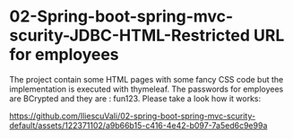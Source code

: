 # 02-Spring-boot-spring-mvc-scurity-JDBC-HTML-Restricted URL for employees

The project contain some HTML pages with some fancy CSS code but the implementation is executed with thymeleaf.
The passwords for employees are BCrypted and they are : fun123.
Please take a look how it works:



https://github.com/IliescuVali/02-spring-boot-spring-mvc-scurity-default/assets/122371102/a9b66b15-c416-4e42-b097-7a5ed6c9e99a

